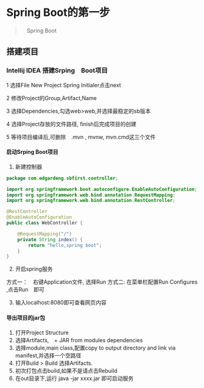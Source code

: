 # Spring Boot的第一步

>　Spring Boot

## 搭建项目


### Intellij IDEA 搭建Srping　Boot项目

1 选择File New Project Spring Initialer点击next

2 修改Project的Group,Artifact,Name

3 选择Dependencies,勾选web>web,并选择最稳定的sb版本

4 选择Project存放的文件路径, finish后完成项目的创建

5 等待项目编译后,可删除　.mvn , mvnw, mvn.cmd这三个文件


#### 启动Srping Boot项目

1. 新建控制器

```java
package com.edgardeng.sbfirst.controller;

import org.springframework.boot.autoconfigure.EnableAutoConfiguration;
import org.springframework.web.bind.annotation.RequestMapping;
import org.springframework.web.bind.annotation.RestController;

@RestController
@EnableAutoConfiguration
public class WebController {

    @RequestMapping("/")
    private String index() {
        return "hello,spring boot";
    }
} 
```
2. 开启spring服务

方式一：　右键Application文件, 选择Run
方式二: 在菜单栏配置Run Configures ,点击Run　即可

3. 输入localhost:8080即可查看网页内容

#### 导出项目的jar包

1. 打开Project Structure 
2. 选择Artifacts,　+ JAR from modules dependencies
3. 选择module,main class,配置copy to output directory and link via manifest,并选择一个空路径
4. 打开Build > Build 选择Artifacts.
5. 初次打包点击build,如果不是请点击Rebuild
6. 在out目录下,运行 java -jar xxxx.jar 即可启动服务
